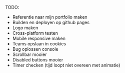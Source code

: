 TODO:

- Referentie naar mijn portfolio maken
- Builden en deployen op github pages
- Logo maken
- Cross-platform testen
- Mobile responsive maken
- Teams opslaan in cookies
- Bug oplossen console
- Scrollbar mooier
- Disabled buttons mooier
- Timer checken (tijd loopt niet overeen met animatie)
